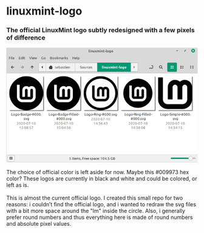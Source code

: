 # linuxmint-logo
### The official LinuxMint logo subtly redesigned with a few pixels of difference
![Preview of logo variations](https://github.com/SebastJava/linuxmint-logo/blob/master/linuxmint-logo-prv.png)

The choice of official color is left aside for now. Maybe this #009973 hex color? These logos are currently in black and white and could be colored, or left as is.
<br><br>
This is almost the current official logo. I created this small repo for two reasons: i couldn’t find the official logo, and i wanted to redraw the svg files with a bit more space around the "lm" inside the circle. Also, i generally prefer round numbers and thus everything here is made of round numbers and absolute pixel values.

